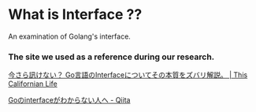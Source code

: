 # What is Interface ??

An examination of Golang's interface.

### The site we used as a reference during our research.
[今さら訊けない？ Go言語のInterfaceについてその本質をズバリ解説。 | This Californian Life](https://thiscalifornianlife.com/2021/01/10/golang-interface/)

[Goのinterfaceがわからない人へ - Qiita](https://qiita.com/rtok/items/46eadbf7b0b7a1b0eb08)

